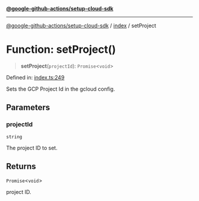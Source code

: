 [**@google-github-actions/setup-cloud-sdk**](../../README.md)

***

[@google-github-actions/setup-cloud-sdk](../../modules.md) / [index](../README.md) / setProject

# Function: setProject()

> **setProject**(`projectId`): `Promise`\<`void`\>

Defined in: [index.ts:249](https://github.com/google-github-actions/setup-cloud-sdk/blob/main/src/index.ts#L249)

Sets the GCP Project Id in the gcloud config.

## Parameters

### projectId

`string`

The project ID to set.

## Returns

`Promise`\<`void`\>

project ID.
